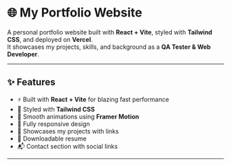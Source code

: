 # 🌐 My Portfolio Website

A personal portfolio website built with **React + Vite**, styled with **Tailwind CSS**, and deployed on **Vercel**.  
It showcases my projects, skills, and background as a **QA Tester & Web Developer**.

---

## ✨ Features
- ⚡ Built with **React + Vite** for blazing fast performance  
- 🎨 Styled with **Tailwind CSS**  
- 🎥 Smooth animations using **Framer Motion**  
- 📱 Fully responsive design  
- 📂 Showcases my projects with links  
- 📜 Downloadable resume  
- 📬 Contact section with social links  

---
